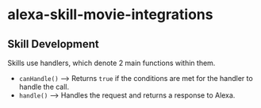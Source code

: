 # alexa-skill-movie-integrations

## Skill Development

Skills use handlers, which denote 2 main functions within them.
- `canHandle()` --> Returns `true` if the conditions are met for the handler to handle the call.
- `handle()` --> Handles the request and returns a response to Alexa.